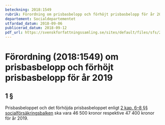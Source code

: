 ```yaml
---
beteckning: 2018:1549
rubrik: Förordning om prisbasbelopp och förhöjt prisbasbelopp för år 2019
departement: Socialdepartementet
utfardad_datum: 2018-09-06
publicerad_datum: 2018-09-12
pdf_url: https://svenskforfattningssamling.se/sites/default/files/sfs/2018-09/SFS2018-1549.pdf
---
```


# Förordning (2018:1549) om prisbasbelopp och förhöjt prisbasbelopp för år 2019

## 1 §

Prisbasbeloppet och det förhöjda prisbasbeloppet enligt [2 kap. 6–8 §§ socialförsäkringsbalken](https://selex.se/eli/sfs/2010/110#kap2.6) ska vara 46 500 kronor respektive 47 400 kronor för år 2019.